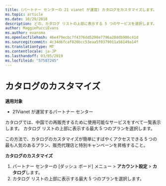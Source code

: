 ```yaml
---
title: (パートナー センターの 21 vianet が運営) カタログをカスタマイズします。
ms.topic: article
ms.date: 10/29/2018
description: どの、カタログ リストの上部に表示する 5 つのサービスを選択します。
author: MaggiePucciEvans
ms.author: evansma
ms.openlocfilehash: 46e479ecbc7f4376dd5298e7796a28ddb906c41d
ms.sourcegitcommit: 4c34d6fcaf020bcc53eaa5f0379011a56149a14f
ms.translationtype: MT
ms.contentlocale: ja-JP
ms.lasthandoff: 03/05/2019
ms.locfileid: "57587245"
---
```

# <a name="customize-the-catalog"></a>カタログのカスタマイズ

**適用対象**

-   21Vianet が運営するパートナー センター


カタログでは、中国での再販売するために使用可能なサービスをすべて一覧表示します。 カタログ リストの上部に表示する最大 5 つのプランを選択します。 

この方法で、カタログのカスタマイズが簡単にすばやくアクセスできる 5 つの最も人気のあるプラン、販売代理店と特別キャンペーンを昇格すること。 

**カタログのカスタマイズ**

1.  パートナー センターの [ダッシュ ボード] メニュー &gt; **アカウント設定** &gt; **カタログ**します。
2.  カタログ リストの上部に表示する最大 5 つのプランを選択します。

 

 




